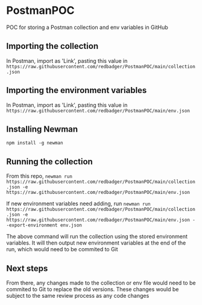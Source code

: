 # PostmanPOC
POC for storing a Postman collection and env variables in GitHub

## Importing the collection

In Postman, import as 'Link', pasting this value in `https://raw.githubusercontent.com/redbadger/PostmanPOC/main/collection.json`

## Importing the environment variables

In Postman, import as 'Link', pasting this value in `https://raw.githubusercontent.com/redbadger/PostmanPOC/main/env.json`

## Installing Newman

`npm install -g newman`

## Running the collection

From this repo, `newman run https://raw.githubusercontent.com/redbadger/PostmanPOC/main/collection.json -e https://raw.githubusercontent.com/redbadger/PostmanPOC/main/env.json`

If new environment variables need adding, run `newman run https://raw.githubusercontent.com/redbadger/PostmanPOC/main/collection.json -e https://raw.githubusercontent.com/redbadger/PostmanPOC/main/env.json --export-environment env.json`

The above command will run the collection using the stored environment variables. It will then output new environment variables at the end of the run, which would need to be commited to Git

## Next steps

From there, any changes made to the collection or env file would need to be commited to Git to replace the old versions. These changes would be subject to the same review process as any code changes
